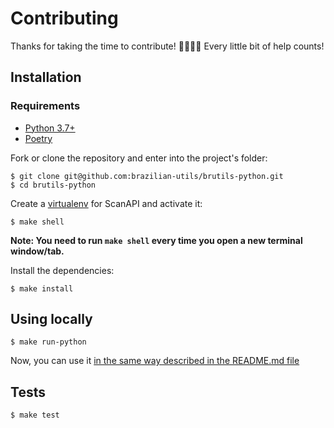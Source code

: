# Contributing

Thanks for taking the time to contribute! 🙇‍♀️🙇‍♂️ Every little bit of help counts!

## Installation
### Requirements
- [Python 3.7+][python]
- [Poetry][poetry]

Fork or clone the repository and enter into the project's folder:

```shell
$ git clone git@github.com:brazilian-utils/brutils-python.git
$ cd brutils-python
```

Create a [virtualenv][virtualenv] for ScanAPI and activate it:

```shell
$ make shell
```

**Note: You need to run `make shell` every time you open a new terminal window/tab.**

Install the dependencies:

```shell
$ make install
```

## Using locally

```shell
$ make run-python
```

Now, you can use it [in the same way described in the README.md file](/README.md#usage)

## Tests

```shell
$ make test
```

[poetry]: https://python-poetry.org/docs/#installation
[python]: https://www.python.org/downloads/
[virtualenv]: https://virtualenv.pypa.io/en/latest/
